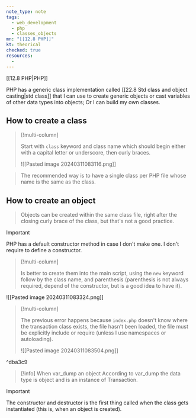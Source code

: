 ```yaml
---
note_type: note
tags:
  - web_development
  - php
  - classes_objects
mn: "[[12.8 PHP]]"
kt: theorical
checked: true
resources:
  - 
---
```

[[12.8 PHP|PHP]]

PHP has a generic class implementation called [[22.8 Std class and object casting|std class]] that I can use to create generic objects or cast variables of other data types into objects; Or I can build my own classes.
## How to create a class
>[!multi-column]
>
>Start with `class` keyword and class name which should begin either with a capital letter or underscore, then curly braces. 
>
>![[Pasted image 20240311083116.png]]

>The recommended way is to have a single class per PHP file whose name is the same as the class.
## How to create an object
>Objects can be created within the same class file, right after the closing curly brace of the class, but that's not a good practice. 

>[!important]
>PHP has a default constructor method in case I don't make one. I don't require to define a constructor. 

>[!multi-column]
>
>Is better to create them into the main script, using the `new` keyword follow by the class name, and parenthesis (parenthesis is not always required, depend of the constructor, but is a good idea to have it).
>
![[Pasted image 20240311083324.png]]

>[!multi-column]
>
>The previous error happens because `index.php` doesn't know where the transaction class exists, the file hasn't been loaded, the file must be explicitly include or require (unless I use namespaces or autoloading).
>
>![[Pasted image 20240311083504.png]]

^dba3c9
>[!info] When var_dump an object
>According to var_dump the data type is object and is an instance of Transaction.

>[!important]
>The constructor and destructor is the first thing called when the class gets instantiated (this is, when an object is created).





